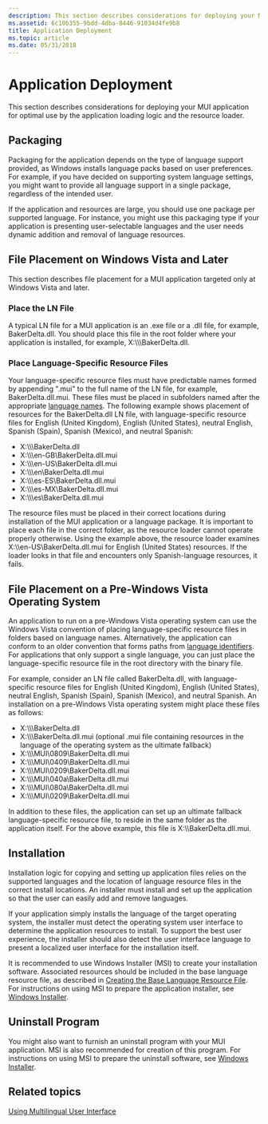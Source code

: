```yaml
---
description: This section describes considerations for deploying your MUI application for optimal use by the application loading logic and the resource loader.
ms.assetid: 6c10b355-9bdd-4dba-8446-91034d4fe9b8
title: Application Deployment
ms.topic: article
ms.date: 05/31/2018
---
```


# Application Deployment

This section describes considerations for deploying your MUI application for optimal use by the application loading logic and the resource loader.

## Packaging

Packaging for the application depends on the type of language support provided, as Windows installs language packs based on user preferences. For example, if you have decided on supporting system language settings, you might want to provide all language support in a single package, regardless of the intended user.

If the application and resources are large, you should use one package per supported language. For instance, you might use this packaging type if your application is presenting user-selectable languages and the user needs dynamic addition and removal of language resources.

## File Placement on Windows Vista and Later

This section describes file placement for a MUI application targeted only at Windows Vista and later.

### Place the LN File

A typical LN file for a MUI application is an .exe file or a .dll file, for example, BakerDelta.dll. You should place this file in the root folder where your application is installed, for example, X:\\\\<somepath>\\BakerDelta.dll.

### Place Language-Specific Resource Files

Your language-specific resource files must have predictable names formed by appending ".mui" to the full name of the LN file, for example, BakerDelta.dll.mui. These files must be placed in subfolders named after the appropriate [language names](language-names.md). The following example shows placement of resources for the BakerDelta.dll LN file, with language-specific resource files for English (United Kingdom), English (United States), neutral English, Spanish (Spain), Spanish (Mexico), and neutral Spanish:

-   X:\\\\<somepath>\\BakerDelta.dll
-   X:\\\\<somepath>\\en-GB\\BakerDelta.dll.mui
-   X:\\\\<somepath>\\en-US\\BakerDelta.dll.mui
-   X:\\\\<somepath>\\en\\BakerDelta.dll.mui
-   X:\\\\<somepath>\\es-ES\\BakerDelta.dll.mui
-   X:\\\\<somepath>\\es-MX\\BakerDelta.dll.mui
-   X:\\\\<somepath>\\es\\BakerDelta.dll.mui

The resource files must be placed in their correct locations during installation of the MUI application or a language package. It is important to place each file in the correct folder, as the resource loader cannot operate properly otherwise. Using the example above, the resource loader examines X:\\<somepath>\\en-US\\BakerDelta.dll.mui for English (United States) resources. If the loader looks in that file and encounters only Spanish-language resources, it fails.

## File Placement on a Pre-Windows Vista Operating System

An application to run on a pre-Windows Vista operating system can use the Windows Vista convention of placing language-specific resource files in folders based on language names. Alternatively, the application can conform to an older convention that forms paths from [language identifiers](language-identifiers.md). For applications that only support a single language, you can just place the language-specific resource file in the root directory with the binary file.

For example, consider an LN file called BakerDelta.dll, with language-specific resource files for English (United Kingdom), English (United States), neutral English, Spanish (Spain), Spanish (Mexico), and neutral Spanish. An installation on a pre-Windows Vista operating system might place these files as follows:

-   X:\\\\<somepath>\\BakerDelta.dll
-   X:\\\\<somepath>\\BakerDelta.dll.mui (optional .mui file containing resources in the language of the operating system as the ultimate fallback)
-   X:\\\\<somepath>\\MUI\\0809\\BakerDelta.dll.mui
-   X:\\\\<somepath>\\MUI\\0409\\BakerDelta.dll.mui
-   X:\\\\<somepath>\\MUI\\0209\\BakerDelta.dll.mui
-   X:\\\\<somepath>\\MUI\\040a\\BakerDelta.dll.mui
-   X:\\\\<somepath>\\MUI\\080a\\BakerDelta.dll.mui
-   X:\\\\<somepath>\\MUI\\0209\\BakerDelta.dll.mui

In addition to these files, the application can set up an ultimate fallback language-specific resource file, to reside in the same folder as the application itself. For the above example, this file is X:\\<somepath>\\BakerDelta.dll.mui.

## Installation

Installation logic for copying and setting up application files relies on the supported languages and the location of language resource files in the correct install locations. An installer must install and set up the application so that the user can easily add and remove languages.

If your application simply installs the language of the target operating system, the installer must detect the operating system user interface to determine the application resources to install. To support the best user experience, the installer should also detect the user interface language to present a localized user interface for the installation itself.

It is recommended to use Windows Installer (MSI) to create your installation software. Associated resources should be included in the base language resource file, as described in [Creating the Base Language Resource File](creating-the-base-language-resource-file.md). For instructions on using MSI to prepare the application installer, see [Windows Installer](../msi/windows-installer-portal.md).

## Uninstall Program

You might also want to furnish an uninstall program with your MUI application. MSI is also recommended for creation of this program. For instructions on using MSI to prepare the uninstall software, see [Windows Installer](../msi/windows-installer-portal.md).

## Related topics

<dl> <dt>

[Using Multilingual User Interface](using-multilingual-user-interface.md)
</dt> </dl>

 

 
